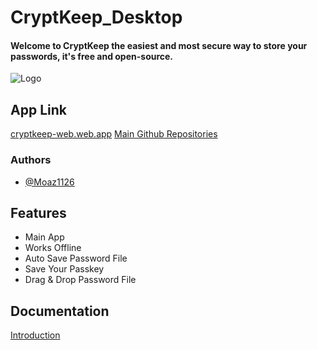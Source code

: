 # CryptKeep_Desktop
#### Welcome to CryptKeep the easiest and most secure way to store your passwords, it's free and open-source.


![Logo](https://cryptkeep-web.web.app/img/cover.png)


## App Link

[cryptkeep-web.web.app](https://cryptkeep-web.web.app/)
[Main Github Repositories]([https://cryptkeep-web.web.app/](https://github.com/moaz1126/CryptKeep))


### Authors

- [@Moaz1126](https://about-moaz1126.web.app)


## Features

- Main App
- Works Offline
- Auto Save Password File
- Save Your Passkey
- Drag & Drop Password File


## Documentation

[Introduction](https://cryptkeep-web.web.app/Other/introduction.html)

